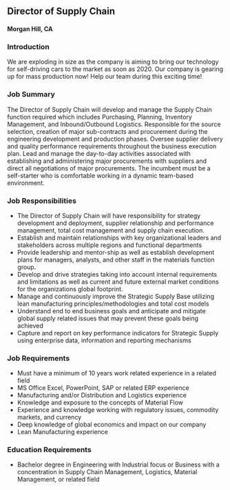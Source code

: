 ## Director of Supply Chain
#### Morgan Hill, CA

### Introduction
We are exploding in size as the company is aiming to bring our technology for self-driving cars to the market as soon as 2020. Our company is gearing up for mass production now! Help our team during this exciting time!

### Job Summary
The Director of Supply Chain will develop and manage the Supply Chain function required which includes Purchasing, Planning, Inventory Management, and Inbound/Outbound Logistics. Responsible for the source selection, creation of major sub-contracts and procurement during the engineering development and production phases. Oversee supplier delivery and quality performance requirements throughout the business execution plan. Lead and manage the day-to-day activities associated with establishing and administering major procurements with suppliers and direct all negotiations of major procurements. The incumbent must be a self-starter who is comfortable working in a dynamic team-based environment.

### Job Responsibilities
+	The Director of Supply Chain will have responsibility for strategy development and deployment, supplier relationship and performance management, total cost management and supply chain execution.
+	Establish and maintain relationships with key organizational leaders and stakeholders across multiple regions and functional departments
+	Provide leadership and mentor-ship as well as establish development plans for managers, analysts, and other staff in the materials function group.
+	Develop and drive strategies taking into account internal requirements and limitations as well as current and future external market conditions for the organizations global footprint.
+	Manage and continuously improve the Strategic Supply Base utilizing lean manufacturing principles/methodologies and total cost models
+	Understand end to end business goals and anticipate and mitigate global supply related issues that may prevent these goals being achieved
+	Capture and report on key performance indicators for Strategic Supply using enterprise data, information and reporting mechanisms

### Job Requirements
+	Must have a minimum of 10 years work related experience in a related field
+	MS Office Excel, PowerPoint, SAP or related ERP experience
+	Manufacturing and/or Distribution and Logistics experience
+	Knowledge and exposure to the concepts of Material Flow
+	Experience and knowledge working with regulatory issues, commodity markets, and currency
+	Deep knowledge of global economics and impact on our company
+	Lean Manufacturing experience

### Education Requirements
+	Bachelor degree in Engineering with Industrial focus or Business with a concentration in Supply Chain Management, Logistics, Material Management, or related field
